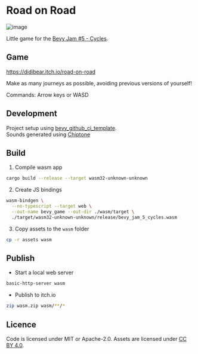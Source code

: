 # Road on Road

![image](https://github.com/user-attachments/assets/681cab8c-9a4a-4654-9745-314caaf04cc6)

Little game for the [Bevy Jam #5 - Cycles](https://itch.io/jam/bevy-jam-5).

## Game

https://didibear.itch.io/road-on-road

Make as many journeys as possible, avoiding previous versions of yourself!

Commands: Arrow keys or WASD

## Development

Project setup using [bevy_github_ci_template](https://github.com/bevyengine/bevy_github_ci_template).  
Sounds generated using [Chiptone](https://sfbgames.itch.io/chiptone)

## Build

1. Compile wasm app

```sh
cargo build --release --target wasm32-unknown-unknown
```

2. Create JS bindings

```sh
wasm-bindgen \
  --no-typescript --target web \
  --out-name bevy_game --out-dir ./wasm/target \
  ./target/wasm32-unknown-unknown/release/bevy_jam_5_cycles.wasm
```

3. Copy assets to the `wasm` folder
```sh
cp -r assets wasm
```

## Publish

- Start a local web server

```sh
basic-http-server wasm
```

- Publish to itch.io

```sh
zip wasm.zip wasm/**/*
```


## Licence

Code is licensed under MIT or Apache-2.0.
Assets are licensed under [CC BY 4.0](https://creativecommons.org/licenses/by/4.0/).
